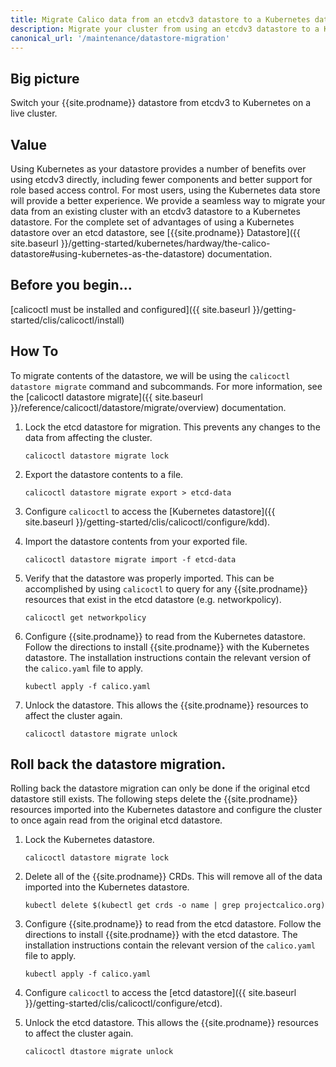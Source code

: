 ```yaml
---
title: Migrate Calico data from an etcdv3 datastore to a Kubernetes datastore
description: Migrate your cluster from using an etcdv3 datastore to a Kubernetes datastore.
canonical_url: '/maintenance/datastore-migration'
---
```


## Big picture

Switch your {{site.prodname}} datastore from etcdv3 to Kubernetes on a live cluster.

## Value

Using Kubernetes as your datastore provides a number of benefits over using etcdv3
directly, including fewer components and better support for role based access
control. For most users, using the Kubernetes data store will provide a better
experience. We provide a seamless way to migrate your data from an existing
cluster with an etcdv3 datastore to a Kubernetes datastore. For the
complete set of advantages of using a Kubernetes datastore over an etcd datastore, see
[{{site.prodname}} Datastore]({{ site.baseurl }}/getting-started/kubernetes/hardway/the-calico-datastore#using-kubernetes-as-the-datastore)
documentation.

## Before you begin...

[calicoctl must be installed and configured]({{ site.baseurl }}/getting-started/clis/calicoctl/install)

## How To

To migrate contents of the datastore, we will be using the `calicoctl datastore migrate`
command and subcommands. For more information, see the
[calicoctl datastore migrate]({{ site.baseurl }}/reference/calicoctl/datastore/migrate/overview)
documentation.

1. Lock the etcd datastore for migration. This prevents any changes to the data from
   affecting the cluster.
   ```
   calicoctl datastore migrate lock
   ```

1. Export the datastore contents to a file.
   ```
   calicoctl datastore migrate export > etcd-data
   ```

1. Configure `calicoctl` to access the
   [Kubernetes datastore]({{ site.baseurl }}/getting-started/clis/calicoctl/configure/kdd).

1. Import the datastore contents from your exported file.
   ```
   calicoctl datastore migrate import -f etcd-data
   ```

1. Verify that the datastore was properly imported. This can be accomplished by using
   `calicoctl` to query for any {{site.prodname}} resources that exist in the etcd
   datastore (e.g. networkpolicy).
   ```
   calicoctl get networkpolicy 
   ```

1. Configure {{site.prodname}} to read from the Kubernetes datastore. Follow the
   directions to install {{site.prodname}} with the Kubernetes datastore. The
   installation instructions contain the relevant version of the
   `calico.yaml` file to apply.
   ```
   kubectl apply -f calico.yaml
   ```

1. Unlock the datastore. This allows the {{site.prodname}} resources to affect the cluster again.
   ```
   calicoctl datastore migrate unlock
   ```

## Roll back the datastore migration.

Rolling back the datastore migration can only be done if the original etcd datastore still exists.
The following steps delete the {{site.prodname}} resources imported into the Kubernetes datastore
and configure the cluster to once again read from the original etcd datastore.

1. Lock the Kubernetes datastore.
   ```
   calicoctl datastore migrate lock
   ```

1. Delete all of the {{site.prodname}} CRDs. This will remove all of the data imported into
   the Kubernetes datastore.
   ```
   kubectl delete $(kubectl get crds -o name | grep projectcalico.org)
   ```

1. Configure {{site.prodname}} to read from the etcd datastore. Follow the
   directions to install {{site.prodname}} with the etcd datastore. The
   installation instructions contain the relevant version of the
   `calico.yaml` file to apply.
   ```
   kubectl apply -f calico.yaml
   ```

1. Configure `calicoctl` to access the
   [etcd datastore]({{ site.baseurl }}/getting-started/clis/calicoctl/configure/etcd).

1. Unlock the etcd datastore. This allows the {{site.prodname}} resources to affect the cluster again.
   ```
   calicoctl dtastore migrate unlock
   ```
